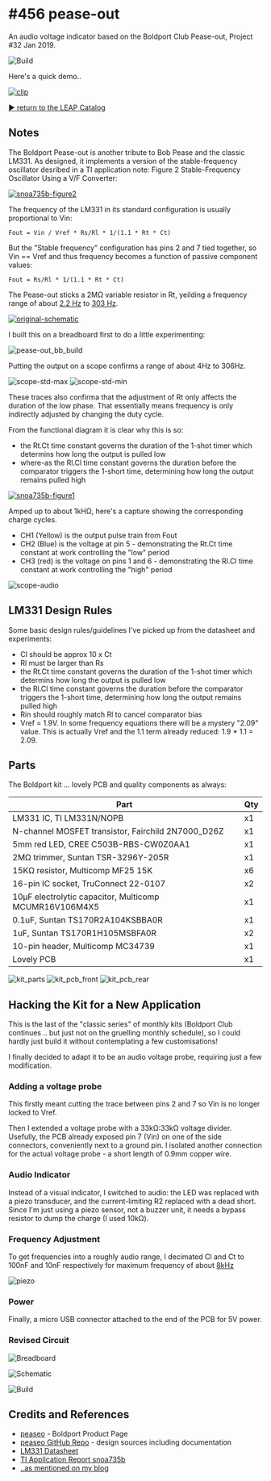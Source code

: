 # #456 pease-out

An audio voltage indicator based on the Boldport Club Pease-out, Project #32 Jan 2019.

![Build](./assets/pease-out_build.jpg?raw=true)

Here's a quick demo..


[![clip](https://img.youtube.com/vi/BdVmqKtpCnQ/0.jpg)](https://www.youtube.com/watch?v=BdVmqKtpCnQ)

[:arrow_forward: return to the LEAP Catalog](https://leap.tardate.com)

## Notes

The Boldport Pease-out is another tribute to Bob Pease and the classic LM331.
As designed, it implements a version of the stable-frequency oscillator desribed
in a TI application note: Figure 2 Stable-Frequency Oscillator Using a V/F Converter:

[![snoa735b-figure2](./assets/snoa735b-figure2.png?raw=true)](http://www.ti.com/lit/an/snoa735b/snoa735b.pdf)


The frequency of the LM331 in its standard configuration is usually proportional to Vin:

    Fout = Vin / Vref * Rs/Rl * 1/(1.1 * Rt * Ct)

But the "Stable frequency" configuration has pins 2 and 7 tied together, so Vin == Vref
and thus frequency becomes a function of passive component values:

    Fout = Rs/Rl * 1/(1.1 * Rt * Ct)

The Pease-out sticks a 2MΩ variable resistor in Rt, yeilding a frequency range of about
[2.2 Hz](https://www.wolframalpha.com/input/?i=1%2F(2.2+*+2M%CE%A9+*+100nF)) to
[303 Hz](https://www.wolframalpha.com/input/?i=1%2F(2.2+*+15k%CE%A9+*+100nF)).

[![original-schematic](./assets/original-schematic.png?raw=true)](https://boldport.com/products/peaseo)

I built this on a breadboard first to do a little experimenting:

![pease-out_bb_build](./assets/pease-out_bb_build.jpg?raw=true)

Putting the output on a scope confirms a range of about 4Hz to 306Hz.


![scope-std-max](./assets/scope-std-max.gif?raw=true)
![scope-std-min](./assets/scope-std-min.gif?raw=true)

These traces also confirma that the adjustment of Rt only affects the duration of the low phase.
That essentially means frequency is only indirectly adjusted by changing the duty cycle.

From the functional diagram it is clear why this is so:

* the Rt.Ct time constant governs the duration of the 1-shot timer which determins how long the output is pulled low
* where-as the Rl.Cl time constant governs the duration before the comparator triggers the 1-short time, determining how long the output remains pulled high

[![snoa735b-figure1](./assets/snoa735b-figure1.png?raw=true)](http://www.ti.com/lit/an/snoa735b/snoa735b.pdf)


Amped up to about 1kHΩ, here's a capture showing the corresponding charge cycles.

* CH1 (Yellow) is the output pulse train from Fout
* CH2 (Blue) is the voltage at pin 5 - demonstrating the Rt.Ct time constant at work controlling the "low" period
* CH3 (red) is the voltage on pins 1 and 6 -  demonstrating the Rl.Cl time constant at work controlling the "high" period

![scope-audio](./assets/scope-audio.gif?raw=true)


## LM331 Design Rules

Some basic design rules/guidelines I've picked up from the datasheet and experiments:

* Cl should be approx 10 x Ct
* Rl must be larger than Rs
* the Rt.Ct time constant governs the duration of the 1-shot timer which determins how long the output is pulled low
* the Rl.Cl time constant governs the duration before the comparator triggers the 1-short time, determining how long the output remains pulled high
* Rin should roughly match Rl to cancel comparator bias
* Vref = 1.9V. In some frequency equations there will be a mystery "2.09" value. This is actually Vref and the 1.1 term already reduced: 1.9 * 1.1 = 2.09.


## Parts

The Boldport kit ... lovely PCB and quality components as always:

| Part                                                   | Qty |
|--------------------------------------------------------|-----|
| LM331 IC, TI LM331N/NOPB                               | x1  |
| N-channel MOSFET transistor, Fairchild 2N7000_D26Z     | x1  |
| 5mm red LED, CREE C503B-RBS-CW0Z0AA1                   | x1  |
| 2MΩ trimmer, Suntan TSR-3296Y-205R                     | x1  |
| 15KΩ resistor, Multicomp MF25 15K                      | x6  |
| 16-pin IC socket, TruConnect 22-0107                   | x2  |
| 10µF electrolytic capacitor, Multicomp MCUMR16V106M4X5 | x1  |
| 0.1uF, Suntan TS170R2A104KSBBA0R                       | x1  |
| 1uF, Suntan TS170R1H105MSBFA0R                         | x2  |
| 10-pin header, Multicomp MC34739                       | x1  |
| Lovely PCB                                             | x1  |

![kit_parts](./assets/kit_parts.jpg?raw=true)
![kit_pcb_front](./assets/kit_pcb_front.jpg?raw=true)
![kit_pcb_rear](./assets/kit_pcb_rear.jpg?raw=true)


## Hacking the Kit for a New Application

This is the last of the "classic series" of monthly kits (Boldport Club continues .. but just not on the gruelling monthly schedule),
so I could hardly just build it without contemplating a few customisations!

I finally decided to adapt it to be an audio voltage probe, requiring just a few modification.

### Adding a voltage probe

This firstly meant cutting the trace between pins 2 and 7 so Vin is no longer locked to Vref.

Then I extended a voltage probe with a 33kΩ:33kΩ voltage divider. Usefully, the PCB already exposed pin 7 (Vin) on one of the side connectors,
conveniently next to a ground pin. I isolated another connection for the actual voltage probe - a short length of 0.9mm copper wire.

### Audio Indicator

Instead of a visual indicator, I switched to audio: the LED was replaced with a piezo transducer, and the current-limiting R2 replaced with a dead short.
Since I'm just using a piezo sensor, not a buzzer unit, it needs a bypass resistor to dump the charge (I used 10kΩ).

### Frequency Adjustment

To get frequencies into a roughly audio range, I decimated Cl and Ct to 100nF and 10nF respectively for maximum frequency of about [8kHz](https://www.wolframalpha.com/input/?i=5%2F1.9+*+15k%CE%A9%2F30k%CE%A9+*+1%2F(1.1+*+15k%CE%A9+*+10nF))

![piezo](./assets/piezo.jpg?raw=true)

### Power

Finally, a micro USB connector attached to the end of the PCB for 5V power.

### Revised Circuit

![Breadboard](./assets/pease-out_bb.jpg?raw=true)

![Schematic](./assets/pease-out_schematic.jpg?raw=true)

![Build](./assets/pease-out_build.jpg?raw=true)



## Credits and References
* [peaseo](https://www.boldport.com/products/peaseo) - Boldport Product Page
* [peaseo GitHub Repo](https://github.com/boldport/pease-out) - design sources including documentation
* [LM331 Datasheet](http://www.ti.com/lit/ds/symlink/lm331.pdf)
* [TI Application Report snoa735b](http://www.ti.com/lit/an/snoa735b/snoa735b.pdf)
* [..as mentioned on my blog](https://blog.tardate.com/2019/02/leap456-pease-out-audio-voltage-probe.html)
